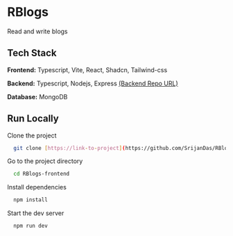 
# RBlogs
Read and write blogs

## Tech Stack

**Frontend:** Typescript, Vite, React, Shadcn, Tailwind-css

**Backend:** Typescript, Nodejs, Express [(Backend Repo URL)](https://github.com/SrijanDas/RBlogs-api)

**Database:** MongoDB



## Run Locally

Clone the project

```bash
  git clone [https://link-to-project](https://github.com/SrijanDas/RBlogs-api.git)
```

Go to the project directory

```bash
  cd RBlogs-frontend
```

Install dependencies

```bash
  npm install
```

Start the dev server

```bash
  npm run dev
```

